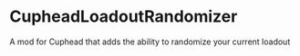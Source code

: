 # CupheadLoadoutRandomizer
A mod for Cuphead that adds the ability to randomize your current loadout
